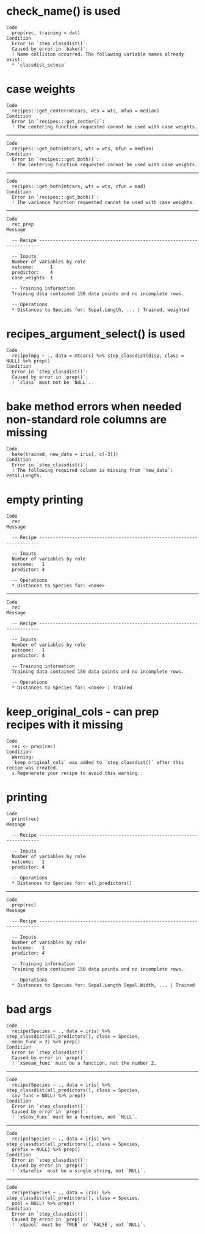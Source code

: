 # check_name() is used

    Code
      prep(rec, training = dat)
    Condition
      Error in `step_classdist()`:
      Caused by error in `bake()`:
      ! Name collision occurred. The following variable names already exist:
      * `classdist_setosa`

# case weights

    Code
      recipes:::get_center(mtcars, wts = wts, mfun = median)
    Condition
      Error in `recipes:::get_center()`:
      ! The centering function requested cannot be used with case weights.

---

    Code
      recipes:::get_both(mtcars, wts = wts, mfun = median)
    Condition
      Error in `recipes:::get_both()`:
      ! The centering function requested cannot be used with case weights.

---

    Code
      recipes:::get_both(mtcars, wts = wts, cfun = mad)
    Condition
      Error in `recipes:::get_both()`:
      ! The variance function requested cannot be used with case weights.

---

    Code
      rec_prep
    Message
      
      -- Recipe ----------------------------------------------------------------------
      
      -- Inputs 
      Number of variables by role
      outcome:      1
      predictor:    4
      case_weights: 1
      
      -- Training information 
      Training data contained 150 data points and no incomplete rows.
      
      -- Operations 
      * Distances to Species for: Sepal.Length, ... | Trained, weighted

# recipes_argument_select() is used

    Code
      recipe(mpg ~ ., data = mtcars) %>% step_classdist(disp, class = NULL) %>% prep()
    Condition
      Error in `step_classdist()`:
      Caused by error in `prep()`:
      ! `class` must not be `NULL`.

# bake method errors when needed non-standard role columns are missing

    Code
      bake(trained, new_data = iris[, c(-3)])
    Condition
      Error in `step_classdist()`:
      ! The following required column is missing from `new_data`: Petal.Length.

# empty printing

    Code
      rec
    Message
      
      -- Recipe ----------------------------------------------------------------------
      
      -- Inputs 
      Number of variables by role
      outcome:   1
      predictor: 4
      
      -- Operations 
      * Distances to Species for: <none>

---

    Code
      rec
    Message
      
      -- Recipe ----------------------------------------------------------------------
      
      -- Inputs 
      Number of variables by role
      outcome:   1
      predictor: 4
      
      -- Training information 
      Training data contained 150 data points and no incomplete rows.
      
      -- Operations 
      * Distances to Species for: <none> | Trained

# keep_original_cols - can prep recipes with it missing

    Code
      rec <- prep(rec)
    Condition
      Warning:
      `keep_original_cols` was added to `step_classdist()` after this recipe was created.
      i Regenerate your recipe to avoid this warning.

# printing

    Code
      print(rec)
    Message
      
      -- Recipe ----------------------------------------------------------------------
      
      -- Inputs 
      Number of variables by role
      outcome:   1
      predictor: 4
      
      -- Operations 
      * Distances to Species for: all_predictors()

---

    Code
      prep(rec)
    Message
      
      -- Recipe ----------------------------------------------------------------------
      
      -- Inputs 
      Number of variables by role
      outcome:   1
      predictor: 4
      
      -- Training information 
      Training data contained 150 data points and no incomplete rows.
      
      -- Operations 
      * Distances to Species for: Sepal.Length Sepal.Width, ... | Trained

# bad args

    Code
      recipe(Species ~ ., data = iris) %>% step_classdist(all_predictors(), class = Species,
      mean_func = 2) %>% prep()
    Condition
      Error in `step_classdist()`:
      Caused by error in `prep()`:
      ! `x$mean_func` must be a function, not the number 2.

---

    Code
      recipe(Species ~ ., data = iris) %>% step_classdist(all_predictors(), class = Species,
      cov_func = NULL) %>% prep()
    Condition
      Error in `step_classdist()`:
      Caused by error in `prep()`:
      ! `x$cov_func` must be a function, not `NULL`.

---

    Code
      recipe(Species ~ ., data = iris) %>% step_classdist(all_predictors(), class = Species,
      prefix = NULL) %>% prep()
    Condition
      Error in `step_classdist()`:
      Caused by error in `prep()`:
      ! `x$prefix` must be a single string, not `NULL`.

---

    Code
      recipe(Species ~ ., data = iris) %>% step_classdist(all_predictors(), class = Species,
      pool = NULL) %>% prep()
    Condition
      Error in `step_classdist()`:
      Caused by error in `prep()`:
      ! `x$pool` must be `TRUE` or `FALSE`, not `NULL`.

